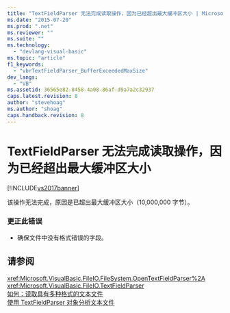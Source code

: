 ```yaml
---
title: "TextFieldParser 无法完成读取操作，因为已经超出最大缓冲区大小 | Microsoft Docs"
ms.date: "2015-07-20"
ms.prod: ".net"
ms.reviewer: ""
ms.suite: ""
ms.technology: 
  - "devlang-visual-basic"
ms.topic: "article"
f1_keywords: 
  - "vbrTextFieldParser_BufferExceededMaxSize"
dev_langs: 
  - "VB"
ms.assetid: 36565e82-8458-4a08-86af-d9a7a2c32937
caps.latest.revision: 8
author: "stevehoag"
ms.author: "shoag"
caps.handback.revision: 8
---
```

# TextFieldParser 无法完成读取操作，因为已经超出最大缓冲区大小
[!INCLUDE[vs2017banner](../../../visual-basic/includes/vs2017banner.md)]

该操作无法完成，原因是已超出最大缓冲区大小（10,000,000 字节）。  
  
### 更正此错误  
  
-   确保文件中没有格式错误的字段。  
  
## 请参阅  
 <xref:Microsoft.VisualBasic.FileIO.FileSystem.OpenTextFieldParser%2A>   
 <xref:Microsoft.VisualBasic.FileIO.TextFieldParser>   
 [如何：读取具有多种格式的文本文件](../../../visual-basic/developing-apps/programming/drives-directories-files/how-to-read-from-text-files-with-multiple-formats.md)   
 [使用 TextFieldParser 对象分析文本文件](../../../visual-basic/developing-apps/programming/drives-directories-files/parsing-text-files-with-the-textfieldparser-object.md)